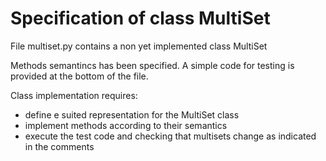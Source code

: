 # Specification of class MultiSet

File multiset.py contains a non yet implemented class MultiSet

Methods semantincs has been specified. 
A simple code for testing is provided at the bottom of the file. 

Class implementation requires:

- define e suited representation for the MultiSet class
- implement methods according to their semantics
- execute the test code and checking that multisets change as indicated in the comments